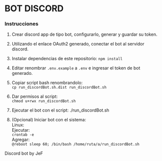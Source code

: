 # BOT DISCORD

### Instrucciones

1. Crear discord app de tipo bot, configurarlo, generar y guardar su token.  
2. Utilizando el enlace OAuth2 generado, conectar el bot al servidor discord.  
3. Instalar dependencias de este repositorio: `npm install`  
4. Editar renombrar `.env.example` a `.env` e ingresar el token de bot generado.  
5. Copiar script bash renombrandolo:  
`cp run_discordBot.sh.dist run_discordBot.sh`  
6. Dar permisos al script:  
`chmod u+rwx run_discordBot.sh`  
7. Ejecutar el bot con el script: ./run_discordBot.sh

8. (Opcional) Iniciar bot con el sistema:  
Linux:  
Ejecutar:  
`crontab -e`  
Agregar:  
`@reboot sleep 60; /bin/bash /home/ruta/a/run_discordBot.sh`

Discord bot by JeF